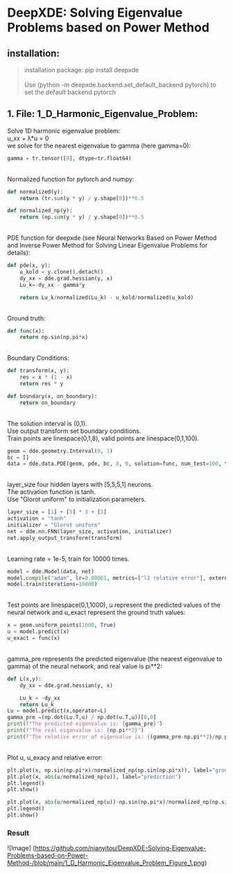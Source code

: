 # DeepXDE: Solving Eigenvalue Problems based on Power Method

## installation:

>installation package: pip install deepxde <br>
><br>
>Use (python -m deepxde.backend.set_default_backend pytorch) to set the default backend pytorch

## 1. File: 1_D_Harmonic_Eigenvalue_Problem:

Solve 1D harmonic eigenvalue problem: <br>
u_xx + λ*u = 0 <br>
we solve for the nearest eigenvalue to gamma (here gamma=0):<br>
```python
gamma = tr.tensor([0], dtype=tr.float64)
```
<br>
Normalized function for pytorch and numpy:<br>

```python
def normalized(y):
    return (tr.sum(y * y) / y.shape[0])**0.5

def normalized_np(y):
    return (np.sum(y * y) / y.shape[0])**0.5
```
<br>
PDE function for deepxde (see Neural Networks Based on Power Method and Inverse Power Method for Solving Linear Eigenvalue Problems for details):<br>

```python
def pde(x, y):
    u_kold = y.clone().detach()
    dy_xx = dde.grad.hessian(y, x)
    Lu_k=-dy_xx - gamma*y

    return Lu_k/normalized(Lu_k) - u_kold/normalized(u_kold)
```
<br>
Ground truth:<br>

```python
def func(x):
    return np.sin(np.pi*x)
```
<br>
Boundary Conditions:<br>

```python
def transform(x, y):
    res = x * (1 - x)
    return res * y

def boundary(x, on_boundary):
    return on_boundary
```
<br>
The solution interval is (0,1). <br>
Use output transform set boundary conditions. <br>
Train points are linespace(0,1,8), valid points are linespace(0,1,100). <br>

```python
geom = dde.geometry.Interval(0, 1)
bc = []
data = dde.data.PDE(geom, pde, bc, 8, 0, solution=func, num_test=100, train_distribution="uniform")
```
<br>
layer_size four hidden layers with [5,5,5,1] neurons. <br>
The activation function is tanh. <br>
Use "Glorot uniform" to initialization parameters. <br>

```python
layer_size = [1] + [5] * 3 + [1]
activation = "tanh"
initializer = "Glorot uniform"
net = dde.nn.FNN(layer_size, activation, initializer)
net.apply_output_transform(transform)
```
<br>
Learning rate = 1e-5, train for 10000 times. <br>

```python
model = dde.Model(data, net)
model.compile("adam", lr=0.00001, metrics=["l2 relative error"], external_trainable_variables=None)
model.train(iterations=10000)
```
<br>
Test points are linespace(0,1,1000), u represent the predicted values of the neural network and u_exact represent the ground truth values:<br>

```python
x = geom.uniform_points(1000, True)
u = model.predict(x)
u_exact = func(x)
```
<br>
gamma_pre represents the predicted eigenvalue (the nearest eigenvalue to gamma) of the neural network, and real value is pi**2:<br>

```python
def L(x,y):
    dy_xx = dde.grad.hessian(y, x)

    Lu_k = -dy_xx
    return Lu_k
Lu = model.predict(x,operator=L)
gamma_pre =(np.dot(Lu.T,u) / np.dot(u.T,u))[0,0]
print(f"The predicted eigenvalue is: {gamma_pre}")
print(f"The real eigenvalue is: {np.pi**2}")
print(f"The relative error of eigenvalue is: {(gamma_pre-np.pi**2)/np.pi**2}")
```
<br>
Plot u, u_exacy and relative error:<br>

```python
plt.plot(x, np.sin(np.pi*x)/normalized_np(np.sin(np.pi*x)), label="ground_truth")
plt.plot(x, abs(u/normalized_np(u)), label="prediction")
plt.legend()
plt.show()

plt.plot(x, abs(u/normalized_np(u))-np.sin(np.pi*x)/normalized_np(np.sin(np.pi*x)), label="error")
plt.legend()
plt.show()
```
### Result

![Image] (https://github.com/nianyitou/DeepXDE-Solving-Eigenvalue-Problems-based-on-Power-Method-/blob/main/1_D_Harmonic_Eigenvalue_Problem_Figure_1.png)


